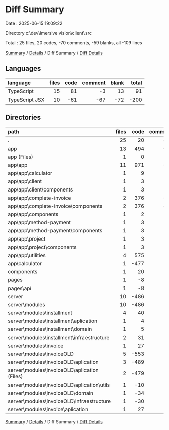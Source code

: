 # Diff Summary

Date : 2025-06-15 19:09:22

Directory c:\\dev\\imersive vision\\client\\src

Total : 25 files,  20 codes, -70 comments, -59 blanks, all -109 lines

[Summary](results.md) / [Details](details.md) / Diff Summary / [Diff Details](diff-details.md)

## Languages
| language | files | code | comment | blank | total |
| :--- | ---: | ---: | ---: | ---: | ---: |
| TypeScript | 15 | 81 | -3 | 13 | 91 |
| TypeScript JSX | 10 | -61 | -67 | -72 | -200 |

## Directories
| path | files | code | comment | blank | total |
| :--- | ---: | ---: | ---: | ---: | ---: |
| . | 25 | 20 | -70 | -59 | -109 |
| app | 13 | 494 | -65 | 27 | 456 |
| app (Files) | 1 | 0 | 0 | -1 | -1 |
| app\\app | 11 | 971 | -56 | 118 | 1,033 |
| app\\app\\calculator | 1 | 9 | 0 | 0 | 9 |
| app\\app\\client | 1 | 3 | 0 | 0 | 3 |
| app\\app\\client\\components | 1 | 3 | 0 | 0 | 3 |
| app\\app\\complete-invoice | 2 | 376 | -58 | 20 | 338 |
| app\\app\\complete-invoice\\components | 2 | 376 | -58 | 20 | 338 |
| app\\app\\components | 1 | 2 | 0 | 0 | 2 |
| app\\app\\method-payment | 1 | 3 | 0 | 0 | 3 |
| app\\app\\method-payment\\components | 1 | 3 | 0 | 0 | 3 |
| app\\app\\project | 1 | 3 | 0 | 0 | 3 |
| app\\app\\project\\components | 1 | 3 | 0 | 0 | 3 |
| app\\app\\utilities | 4 | 575 | 2 | 98 | 675 |
| app\\calculator | 1 | -477 | -9 | -90 | -576 |
| components | 1 | 20 | 0 | -1 | 19 |
| pages | 1 | -8 | 0 | -2 | -10 |
| pages\\api | 1 | -8 | 0 | -2 | -10 |
| server | 10 | -486 | -5 | -83 | -574 |
| server\\modules | 10 | -486 | -5 | -83 | -574 |
| server\\modules\\installment | 4 | 40 | 0 | 9 | 49 |
| server\\modules\\installment\\aplication | 1 | 4 | 0 | 2 | 6 |
| server\\modules\\installment\\domain | 1 | 5 | 0 | 0 | 5 |
| server\\modules\\installment\\infraestructure | 2 | 31 | 0 | 7 | 38 |
| server\\modules\\invoice | 1 | 27 | 0 | 6 | 33 |
| server\\modules\\invoiceOLD | 5 | -553 | -5 | -98 | -656 |
| server\\modules\\invoiceOLD\\aplication | 3 | -489 | -5 | -91 | -585 |
| server\\modules\\invoiceOLD\\aplication (Files) | 2 | -479 | -5 | -90 | -574 |
| server\\modules\\invoiceOLD\\aplication\\utils | 1 | -10 | 0 | -1 | -11 |
| server\\modules\\invoiceOLD\\domain | 1 | -34 | 0 | -4 | -38 |
| server\\modules\\invoiceOLD\\infraestructure | 1 | -30 | 0 | -3 | -33 |
| server\\modules\\invoice\\aplication | 1 | 27 | 0 | 6 | 33 |

[Summary](results.md) / [Details](details.md) / Diff Summary / [Diff Details](diff-details.md)